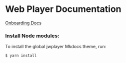 # Web Player Documentation

[Onboarding Docs](https://github.com/jwplayer/jwplayer-docs-new/tree/master/Onboarding%20Documents)

### Install Node modules:
To install the global jwplayer Mkdocs theme, run:

```
$ yarn install
```
